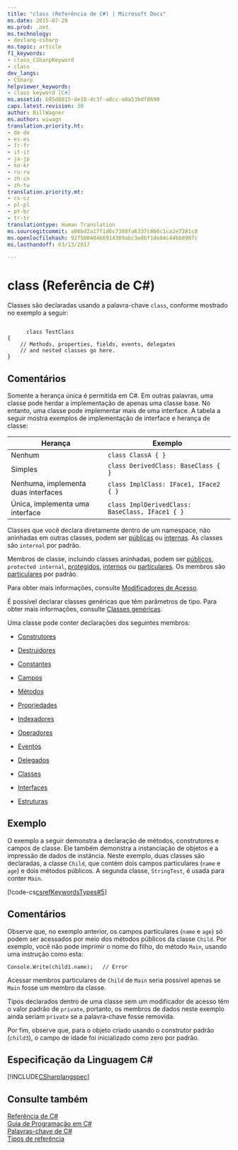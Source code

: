 ```yaml
---
title: "class (Referência de C#) | Microsoft Docs"
ms.date: 2015-07-20
ms.prod: .net
ms.technology:
- devlang-csharp
ms.topic: article
f1_keywords:
- class_CSharpKeyword
- class
dev_langs:
- CSharp
helpviewer_keywords:
- class keyword [C#]
ms.assetid: b95d8815-de18-4c3f-a8cc-a0a53bdf8690
caps.latest.revision: 30
author: BillWagner
ms.author: wiwagn
translation.priority.ht:
- de-de
- es-es
- fr-fr
- it-it
- ja-jp
- ko-kr
- ru-ru
- zh-cn
- zh-tw
translation.priority.mt:
- cs-cz
- pl-pl
- pt-br
- tr-tr
translationtype: Human Translation
ms.sourcegitcommit: a06bd2a17f1d6c7308fa6337c866c1ca2e7281c0
ms.openlocfilehash: 92750040466914389abc3e8bf1de84c44bb0987c
ms.lasthandoff: 03/13/2017

---
```

# <a name="class-c-reference"></a>class (Referência de C#)
Classes são declaradas usando a palavra-chave `class`, conforme mostrado no exemplo a seguir:  
  
```  
  
      class TestClass  
{  
    // Methods, properties, fields, events, delegates   
    // and nested classes go here.  
}  
```  
  
## <a name="remarks"></a>Comentários  
 Somente a herança única é permitida em C#. Em outras palavras, uma classe pode herdar a implementação de apenas uma classe base. No entanto, uma classe pode implementar mais de uma interface. A tabela a seguir mostra exemplos de implementação de interface e herança de classe:  
  
|Herança|Exemplo|  
|-----------------|-------------|  
|Nenhum|`class ClassA { }`|  
|Simples|`class DerivedClass: BaseClass { }`|  
|Nenhuma, implementa duas interfaces|`class ImplClass: IFace1, IFace2 { }`|  
|Única, implementa uma interface|`class ImplDerivedClass: BaseClass, IFace1 { }`|  
  
 Classes que você declara diretamente dentro de um namespace, não aninhadas em outras classes, podem ser [públicas](../../../csharp/language-reference/keywords/public.md) ou [internas](../../../csharp/language-reference/keywords/internal.md). As classes são `internal` por padrão.  
  
 Membros de classe, incluindo classes aninhadas, podem ser [públicos](../../../csharp/language-reference/keywords/public.md), `protected internal`, [protegidos](../../../csharp/language-reference/keywords/protected.md), [internos](../../../csharp/language-reference/keywords/internal.md) ou [particulares](../../../csharp/language-reference/keywords/private.md). Os membros são [particulares](../../../csharp/language-reference/keywords/private.md) por padrão.  
  
 Para obter mais informações, consulte [Modificadores de Acesso](../../../csharp/programming-guide/classes-and-structs/access-modifiers.md).  
  
 É possível declarar classes genéricas que têm parâmetros de tipo. Para obter mais informações, consulte [Classes genéricas](../../../csharp/programming-guide/generics/generic-classes.md).  
  
 Uma classe pode conter declarações dos seguintes membros:  
  
-   [Construtores](../../../csharp/programming-guide/classes-and-structs/constructors.md)  
  
-   [Destruidores](../../../csharp/programming-guide/classes-and-structs/destructors.md)  
  
-   [Constantes](../../../csharp/programming-guide/classes-and-structs/constants.md)  
  
-   [Campos](../../../csharp/programming-guide/classes-and-structs/fields.md)  
  
-   [Métodos](../../../csharp/programming-guide/classes-and-structs/methods.md)  
  
-   [Propriedades](../../../csharp/programming-guide/classes-and-structs/properties.md)  
  
-   [Indexadores](../../../csharp/programming-guide/indexers/index.md)  
  
-   [Operadores](../../../csharp/programming-guide/statements-expressions-operators/operators.md)  
  
-   [Eventos](../../../csharp/programming-guide/events/index.md)  
  
-   [Delegados](../../../csharp/programming-guide/delegates/index.md)  
  
-   [Classes](../../../csharp/programming-guide/classes-and-structs/classes.md)  
  
-   [Interfaces](../../../csharp/programming-guide/interfaces/index.md)  
  
-   [Estruturas](../../../csharp/programming-guide/classes-and-structs/structs.md)  
  
## <a name="example"></a>Exemplo  
 O exemplo a seguir demonstra a declaração de métodos, construtores e campos de classe. Ele também demonstra a instanciação de objetos e a impressão de dados de instância. Neste exemplo, duas classes são declaradas, a classe `Child`, que contém dois campos particulares (`name` e `age`) e dois métodos públicos. A segunda classe, `StringTest`, é usada para conter `Main`.  
  
 [!code-cs[csrefKeywordsTypes#5](../../../csharp/language-reference/keywords/codesnippet/CSharp/class_1.cs)]  
  
## <a name="comments"></a>Comentários  
 Observe que, no exemplo anterior, os campos particulares (`name` e `age`) só podem ser acessados por meio dos métodos públicos da classe `Child`. Por exemplo, você não pode imprimir o nome do filho, do método `Main`, usando uma instrução como esta:  
  
```  
Console.Write(child1.name);   // Error  
```  
  
 Acessar membros particulares de `Child` de `Main` seria possível apenas se `Main` fosse um membro da classe.  
  
 Tipos declarados dentro de uma classe sem um modificador de acesso têm o valor padrão de `private`, portanto, os membros de dados neste exemplo ainda seriam `private` se a palavra-chave fosse removida.  
  
 Por fim, observe que, para o objeto criado usando o construtor padrão (`child3`), o campo de idade foi inicializado como zero por padrão.  
  
## <a name="c-language-specification"></a>Especificação da Linguagem C#  
 [!INCLUDE[CSharplangspec](../../../csharp/language-reference/keywords/includes/csharplangspec_md.md)]  
  
## <a name="see-also"></a>Consulte também  
 [Referência de C#](../../../csharp/language-reference/index.md)   
 [Guia de Programação em C#](../../../csharp/programming-guide/index.md)   
 [Palavras-chave de C#](../../../csharp/language-reference/keywords/index.md)   
 [Tipos de referência](../../../csharp/language-reference/keywords/reference-types.md)
